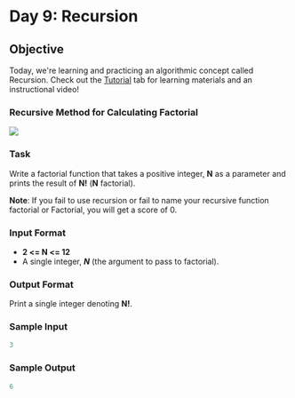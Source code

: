 # Day 9: Recursion

## Objective 
Today, we're learning and practicing an algorithmic concept called Recursion. Check out the [Tutorial](https://www.hackerrank.com/challenges/30-recursion/tutorial) tab for learning materials and an instructional video!

### Recursive Method for Calculating Factorial 
![](https://github.com/kalpak92/HackerRank-30-Days-of-Code/blob/master/Day%209/Selection_001.png)

### Task 
Write a factorial function that takes a positive integer, **N** as a parameter and prints the result of **N!** (**N** factorial).

**Note**: If you fail to use recursion or fail to name your recursive function factorial or Factorial, you will get a score of 0.

### Input Format

- **2 <= N <= 12**
- A single integer, **_N_** (the argument to pass to factorial).

### Output Format

Print a single integer denoting **N!**.

### Sample Input
```Python
3 
```
### Sample Output

```Python
6
```
